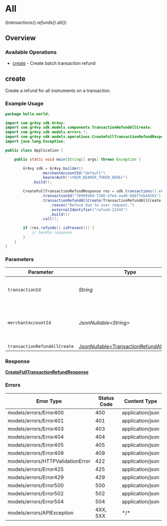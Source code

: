 # All
(*transactions().refunds().all()*)

## Overview

### Available Operations

* [create](#create) - Create batch transaction refund

## create

Create a refund for all instruments on a transaction.

### Example Usage

```java
package hello.world;

import com.gr4vy.sdk.Gr4vy;
import com.gr4vy.sdk.models.components.TransactionRefundAllCreate;
import com.gr4vy.sdk.models.errors.*;
import com.gr4vy.sdk.models.operations.CreateFullTransactionRefundResponse;
import java.lang.Exception;

public class Application {

    public static void main(String[] args) throws Exception {

        Gr4vy sdk = Gr4vy.builder()
                .merchantAccountId("default")
                .bearerAuth("<YOUR_BEARER_TOKEN_HERE>")
            .build();

        CreateFullTransactionRefundResponse res = sdk.transactions().refunds().all().create()
                .transactionId("7099948d-7286-47e4-aad8-b68f7eb44591")
                .transactionRefundAllCreate(TransactionRefundAllCreate.builder()
                    .reason("Refund due to user request.")
                    .externalIdentifier("refund-12345")
                    .build())
                .call();

        if (res.refunds().isPresent()) {
            // handle response
        }
    }
}
```

### Parameters

| Parameter                                                                                          | Type                                                                                               | Required                                                                                           | Description                                                                                        | Example                                                                                            |
| -------------------------------------------------------------------------------------------------- | -------------------------------------------------------------------------------------------------- | -------------------------------------------------------------------------------------------------- | -------------------------------------------------------------------------------------------------- | -------------------------------------------------------------------------------------------------- |
| `transactionId`                                                                                    | *String*                                                                                           | :heavy_check_mark:                                                                                 | N/A                                                                                                | 7099948d-7286-47e4-aad8-b68f7eb44591                                                               |
| `merchantAccountId`                                                                                | *JsonNullable\<String>*                                                                            | :heavy_minus_sign:                                                                                 | The ID of the merchant account to use for this request.                                            |                                                                                                    |
| `transactionRefundAllCreate`                                                                       | [JsonNullable\<TransactionRefundAllCreate>](../../models/components/TransactionRefundAllCreate.md) | :heavy_minus_sign:                                                                                 | N/A                                                                                                |                                                                                                    |

### Response

**[CreateFullTransactionRefundResponse](../../models/operations/CreateFullTransactionRefundResponse.md)**

### Errors

| Error Type                        | Status Code                       | Content Type                      |
| --------------------------------- | --------------------------------- | --------------------------------- |
| models/errors/Error400            | 400                               | application/json                  |
| models/errors/Error401            | 401                               | application/json                  |
| models/errors/Error403            | 403                               | application/json                  |
| models/errors/Error404            | 404                               | application/json                  |
| models/errors/Error405            | 405                               | application/json                  |
| models/errors/Error409            | 409                               | application/json                  |
| models/errors/HTTPValidationError | 422                               | application/json                  |
| models/errors/Error425            | 425                               | application/json                  |
| models/errors/Error429            | 429                               | application/json                  |
| models/errors/Error500            | 500                               | application/json                  |
| models/errors/Error502            | 502                               | application/json                  |
| models/errors/Error504            | 504                               | application/json                  |
| models/errors/APIException        | 4XX, 5XX                          | \*/\*                             |